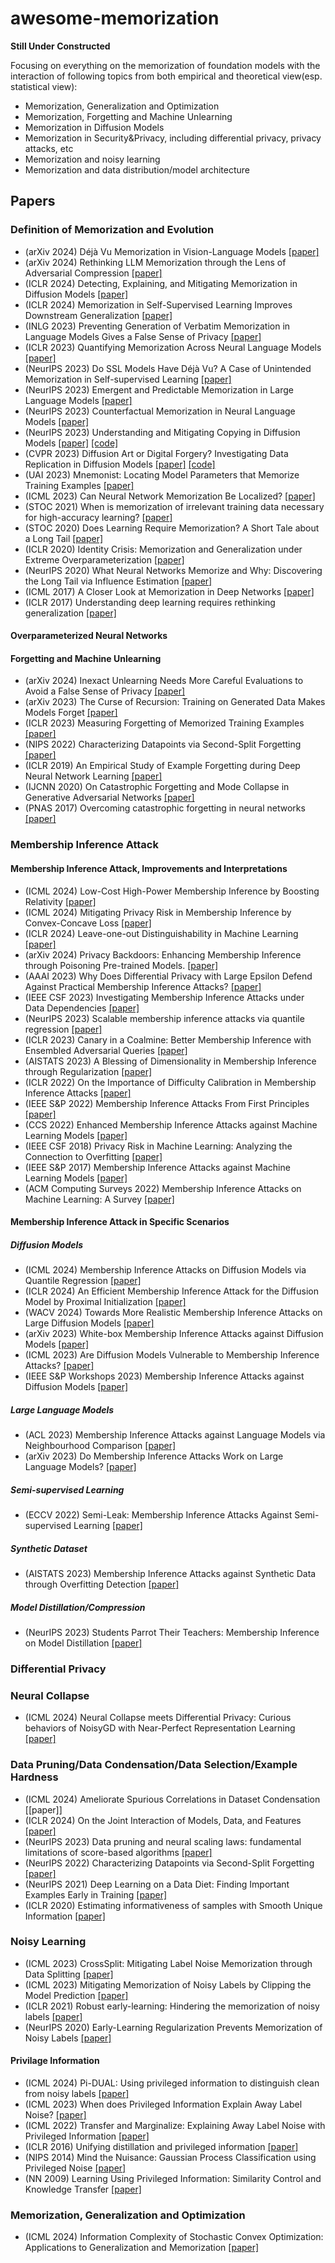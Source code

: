 # awesome-memorization

**Still Under Constructed**

Focusing on everything on the memorization of foundation models with the interaction of following topics from both empirical and theoretical view(esp. statistical view):
- Memorization, Generalization and Optimization
- Memorization, Forgetting and Machine Unlearning
- Memorization in Diffusion Models
- Memorization in Security&Privacy, including differential privacy, privacy attacks, etc
- Memorization and noisy learning
- Memorization and data distribution/model architecture

## Papers
### Definition of Memorization and Evolution
- (arXiv 2024) Déjà Vu Memorization in Vision-Language Models [\[paper\]](https://arxiv.org/pdf/2402.02103)
- (arXiv 2024) Rethinking LLM Memorization through the Lens of Adversarial Compression [\[paper\]](https://arxiv.org/pdf/2404.15146)
- (ICLR 2024) Detecting, Explaining, and Mitigating Memorization in Diffusion Models [\[paper\]](https://openreview.net/pdf?id=84n3UwkH7b)
- (ICLR 2024) Memorization in Self-Supervised Learning Improves Downstream Generalization [\[paper\]](https://openreview.net/pdf?id=KSjPaXtxP8)
- (INLG 2023) Preventing Generation of Verbatim Memorization in Language Models Gives a False Sense of Privacy [\[paper\]](https://arxiv.org/pdf/2210.17546)
- (ICLR 2023) Quantifying Memorization Across Neural Language Models [\[paper\]](https://arxiv.org/pdf/2202.07646)
- (NeurIPS 2023) Do SSL Models Have Déjà Vu? A Case of Unintended Memorization in Self-supervised Learning [\[paper\]](https://openreview.net/pdf?id=lkBygTc0SI)
- (NeurIPS 2023) Emergent and Predictable Memorization in Large Language Models [\[paper\]](https://openreview.net/pdf?id=Iq0DvhB4Kf)
- (NeurIPS 2023) Counterfactual Memorization in Neural Language Models [\[paper\]](http://arxiv.org/pdf/2112.12938)
- (NeurIPS 2023) Understanding and Mitigating Copying in Diffusion Models [\[paper\]](https://arxiv.org/pdf/2305.20086) [\[code\]](https://github.com/somepago/DCR)
- (CVPR 2023) Diffusion Art or Digital Forgery? Investigating Data Replication in Diffusion Models [\[paper\]](https://openaccess.thecvf.com/content/CVPR2023/papers/Somepalli_Diffusion_Art_or_Digital_Forgery_Investigating_Data_Replication_in_Diffusion_CVPR_2023_paper.pdf) [\[code\]](https://github.com/somepago/DCR)
- (UAI 2023) Mnemonist: Locating Model Parameters that Memorize Training Examples [\[paper\]](https://proceedings.mlr.press/v216/shahin-shamsabadi23a/shahin-shamsabadi23a.pdf)
- (ICML 2023) Can Neural Network Memorization Be Localized? [\[paper\]](https://proceedings.mlr.press/v202/maini23a/maini23a.pdf)
- (STOC 2021) When is memorization of irrelevant training data necessary for high-accuracy learning? [\[paper\]](https://arxiv.org/pdf/2012.06421)
- (STOC 2020) Does Learning Require Memorization? A Short Tale about a Long Tail [\[paper\]](https://arxiv.org/pdf/1906.05271)
- (ICLR 2020) Identity Crisis: Memorization and Generalization under Extreme Overparameterization [\[paper\]](https://openreview.net/pdf?id=B1l6y0VFPr)
- (NeurIPS 2020) What Neural Networks Memorize and Why: Discovering the Long Tail via Influence Estimation [\[paper\]](https://arxiv.org/pdf/2008.03703)
- (ICML 2017) A Closer Look at Memorization in Deep Networks [\[paper\]](https://proceedings.mlr.press/v70/arpit17a/arpit17a.pdf)
- (ICLR 2017) Understanding deep learning requires rethinking generalization [\[paper\]](https://openreview.net/pdf?id=Sy8gdB9xx)


#### Overparameterized Neural Networks


#### Forgetting and Machine Unlearning
- (arXiv 2024) Inexact Unlearning Needs More Careful Evaluations to Avoid a False Sense of Privacy [\[paper\]](http://arxiv.org/pdf/2403.01218)
- (arXiv 2023) The Curse of Recursion: Training on Generated Data Makes Models Forget [\[paper\]](https://arxiv.org/pdf/2305.17493)
- (ICLR 2023) Measuring Forgetting of Memorized Training Examples [\[paper\]](https://openreview.net/pdf?id=7bJizxLKrR)
- (NIPS 2022) Characterizing Datapoints via Second-Split Forgetting [\[paper\]](https://openreview.net/pdf?id=yKDKNzjHg8N)
- (ICLR 2019) An Empirical Study of Example Forgetting during Deep Neural Network Learning [\[paper\]](https://openreview.net/pdf?id=BJlxm30cKm)
- (IJCNN 2020) On Catastrophic Forgetting and Mode Collapse in Generative Adversarial Networks [\[paper\]](https://arxiv.org/pdf/1807.04015)
- (PNAS 2017) Overcoming catastrophic forgetting in neural networks [\[paper\]](https://arxiv.org/pdf/1612.00796)


### Membership Inference Attack
#### Membership Inference Attack, Improvements and Interpretations
- (ICML 2024) Low-Cost High-Power Membership Inference by Boosting Relativity [\[paper\]](https://openreview.net/pdf?id=dRel8fuUK4)
- (ICML 2024) Mitigating Privacy Risk in Membership Inference by Convex-Concave Loss [\[paper\]](https://arxiv.org/pdf/2402.05453)
- (ICLR 2024) Leave-one-out Distinguishability in Machine Learning [\[paper\]](https://openreview.net/pdf?id=9RNfX0ah0K)
- (arXiv 2024) Privacy Backdoors: Enhancing Membership Inference through Poisoning Pre-trained Models. [\[paper\]](https://arxiv.org/pdf/2404.01231)
- (AAAI 2023) Why Does Differential Privacy with Large Epsilon Defend Against Practical Membership Inference Attacks? [\[paper\]](https://arxiv.org/pdf/2402.09540)
- (IEEE CSF 2023) Investigating Membership Inference Attacks under Data Dependencies [\[paper\]](https://arxiv.org/pdf/2010.12112)
- (NeurIPS 2023) Scalable membership inference attacks via quantile regression [\[paper\]](https://openreview.net/pdf?id=t3WCiGjHqd)
- (ICLR 2023) Canary in a Coalmine: Better Membership Inference with Ensembled Adversarial Queries [\[paper\]](https://arxiv.org/pdf/2210.10750)
- (AISTATS 2023) A Blessing of Dimensionality in Membership Inference through Regularization [\[paper\]](https://proceedings.mlr.press/v206/tan23b/tan23b.pdf)
- (ICLR 2022) On the Importance of Difficulty Calibration in Membership Inference Attacks [\[paper\]](https://arxiv.org/pdf/2111.08440)
- (IEEE S&P 2022) Membership Inference Attacks From First Principles [\[paper\]](https://arxiv.org/abs/2112.03570v2)
- (CCS 2022) Enhanced Membership Inference Attacks against Machine Learning Models [\[paper\]](https://dl.acm.org/doi/10.1145/3548606.3560675)
- (IEEE CSF 2018) Privacy Risk in Machine Learning: Analyzing the Connection to Overfitting [\[paper\]](https://arxiv.org/abs/1709.01604)
- (IEEE S&P 2017) Membership Inference Attacks against Machine Learning Models [\[paper\]](http://arxiv.org/abs/1610.05820)
- (ACM Computing Surveys 2022) Membership Inference Attacks on Machine Learning: A Survey [\[paper\]](https://dl.acm.org/doi/10.1145/3523273)



#### Membership Inference Attack in Specific Scenarios
##### Diffusion Models
- (ICML 2024) Membership Inference Attacks on Diffusion Models via Quantile Regression [\[paper\]](https://arxiv.org/pdf/2312.05140)
- (ICLR 2024) An Efficient Membership Inference Attack for the Diffusion Model by Proximal Initialization [\[paper\]](https://openreview.net/pdf?id=rpH9FcCEV6)
- (WACV 2024) Towards More Realistic Membership Inference Attacks on Large Diffusion Models [\[paper\]](https://openaccess.thecvf.com/content/WACV2024/papers/Dubinski_Towards_More_Realistic_Membership_Inference_Attacks_on_Large_Diffusion_Models_WACV_2024_paper.pdf)
- (arXiv 2023) White-box Membership Inference Attacks against Diffusion Models [\[paper\]](https://arxiv.org/pdf/2308.06405)
- (ICML 2023) Are Diffusion Models Vulnerable to Membership Inference Attacks? [\[paper\]](https://arxiv.org/pdf/2302.01316)
- (IEEE S&P Workshops 2023) Membership Inference Attacks against Diffusion Models [\[paper\]](https://arxiv.org/pdf/2302.03262)


##### Large Language Models
- (ACL 2023) Membership Inference Attacks against Language Models via Neighbourhood Comparison [\[paper\]](https://arxiv.org/pdf/2305.18462)
- (arXiv 2023) Do Membership Inference Attacks Work on Large Language Models? [\[paper\]](https://arxiv.org/pdf/2402.07841)

##### Semi-supervised Learning
- (ECCV 2022) Semi-Leak: Membership Inference Attacks Against Semi-supervised Learning [\[paper\]](https://arxiv.org/pdf/2207.12535)

##### Synthetic Dataset
- (AISTATS 2023) Membership Inference Attacks against Synthetic Data through Overfitting Detection [\[paper\]](https://arxiv.org/pdf/2302.12580)

##### Model Distillation/Compression
- (NeurIPS 2023) Students Parrot Their Teachers: Membership Inference on Model Distillation [\[paper\]](https://openreview.net/pdf?id=a2Yg9Za6Rb)


### Differential Privacy




### Neural Collapse
- (ICML 2024) Neural Collapse meets Differential Privacy: Curious behaviors of NoisyGD with Near-Perfect Representation Learning [\[paper\]](https://openreview.net/pdf?id=ZVi81SH1Ob)

### Data Pruning/Data Condensation/Data Selection/Example Hardness
- (ICML 2024) Ameliorate Spurious Correlations in Dataset Condensation [\[paper\]]
- (ICLR 2024) On the Joint Interaction of Models, Data, and Features [\[paper\]](https://openreview.net/pdf?id=ze7DOLi394)
- (NeurIPS 2023) Data pruning and neural scaling laws: fundamental limitations of score-based algorithms [\[paper\]](http://arxiv.org/pdf/2302.06960)
- (NeurIPS 2022) Characterizing Datapoints via Second-Split Forgetting [\[paper\]](https://openreview.net/pdf?id=yKDKNzjHg8N)
- (NeurIPS 2021) Deep Learning on a Data Diet: Finding Important Examples Early in Training [\[paper\]](https://openreview.net/pdf?id=Uj7pF-D-YvT)
- (ICLR 2020) Estimating informativeness of samples with Smooth Unique Information [\[paper\]](https://openreview.net/pdf?id=kEnBH98BGs5)


### Noisy Learning
- (ICML 2023) CrossSplit: Mitigating Label Noise Memorization through Data Splitting [\[paper\]](https://openreview.net/pdf?id=yeF3FMIIpm)
- (ICML 2023) Mitigating Memorization of Noisy Labels by Clipping the Model Prediction [\[paper\]](https://openreview.net/pdf?id=g0ofsq1NRL)
- (ICLR 2021) Robust early-learning: Hindering the memorization of noisy labels [\[paper\]](https://openreview.net/pdf?id=Eql5b1_hTE4)
- (NeurIPS 2020) Early-Learning Regularization Prevents Memorization of Noisy Labels [\[paper\]](https://proceedings.neurips.cc/paper/2020/file/ea89621bee7c88b2c5be6681c8ef4906-Paper.pdf)

#### Privilage Information
- (ICML 2024) Pi-DUAL: Using privileged information to distinguish clean from noisy labels [\[paper\]](https://arxiv.org/pdf/2310.06600)
- (ICML 2023) When does Privileged Information Explain Away Label Noise? [\[paper\]](https://proceedings.mlr.press/v202/ortiz-jimenez23a/ortiz-jimenez23a.pdf)
- (ICML 2022) Transfer and Marginalize: Explaining Away Label Noise with Privileged Information [\[paper\]](https://arxiv.org/pdf/2202.09244)
- (ICLR 2016) Unifying distillation and privileged information [\[paper\]](https://arxiv.org/pdf/1511.03643)
- (NIPS 2014) Mind the Nuisance: Gaussian Process Classification using Privileged Noise [\[paper\]](https://proceedings.neurips.cc/paper_files/paper/2014/file/6e2713a6efee97bacb63e52c54f0ada0-Paper.pdf)
- (NN 2009) Learning Using Privileged Information: Similarity Control and Knowledge Transfer [\[paper\]](https://www.jmlr.org/papers/volume16/vapnik15b/vapnik15b.pdf)

### Memorization, Generalization and Optimization
- (ICML 2024) Information Complexity of Stochastic Convex Optimization: Applications to Generalization and Memorization [\[paper\]](https://arxiv.org/pdf/2402.09327)

